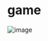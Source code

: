 # game
![image](https://user-images.githubusercontent.com/89972439/176679438-39174305-9bd5-4b75-a08a-8fe5a22b757d.png)
